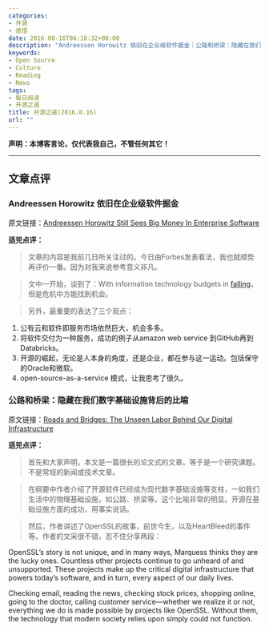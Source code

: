 ```yaml
---
categories:
- 开源
- 感悟
date: 2016-08-16T06:18:32+08:00
description: "Andreessen Horowitz 依旧在企业级软件掘金｜公路和桥梁：隐藏在我们数字基础设施背后的比喻"
keywords:
- Open Source
- Culture
- Reading
- News
tags:
- 每日阅读
- 开源之道
title: 开源之道(2016.8.16)
url: ""
---
```


**声明：本博客言论，仅代表我自己，不管任何其它！**

---

## 文章点评

### Andreessen Horowitz 依旧在企业级软件掘金

原文链接：[Andreessen Horowitz Still Sees Big Money In Enterprise Software](http://www.forbes.com/sites/roberthof/2016/08/14/andreessen-horowitz-still-sees-big-money-in-enterprise-software/#491f19474cd2)

**适兕点评：**

> 文章的内容是我前几日所关注过的。今日由Forbes发表看法，我也就顺势再评价一番。因为对我来说参考意义非凡。

> 文中一开始，谈到了：With information technology budgets in [falling](http://www.gartner.com/newsroom/id/3277517)，但是危机中方能找到机会。

> 另外，最重要的表达了三个观点：

1. 公有云和软件即服务市场依然巨大，机会多多。
2. 将软件交付为一种服务，成功的例子从amazon web service 到GitHub再到Databricks。
3. 开源的崛起，无论是人本身的角度，还是企业，都在参与这一运动。包括保守的Oracle和微软。
4. open-source-as-a-service 模式，让我思考了很久。

### 公路和桥梁：隐藏在我们数字基础设施背后的比喻

原文链接：[Roads and Bridges: The Unseen Labor Behind Our Digital Infrastructure](https://fordfoundcontent.blob.core.windows.net/media/2976/roads-and-bridges-the-unseen-labor-behind-our-digital-infrastructure.pdf)

**适兕点评：**

> 首先和大家声明，本文是一篇很长的论文式的文章。等于是一个研究课题。不是常规的新闻或技术文章。

> 在纲要中作者介绍了开源软件已经成为现代数字基础设施等支柱，一如我们生活中的物理基础设施，如公路、桥梁等。这个比喻非常的明显。开源在基础设施方面的成功，用事实说话。

>然后，作者讲述了OpenSSL的故事，前世今生，以及HeartBleed的事件等。作者的文采很不错，忍不住分享两段：

OpenSSL’s story is not unique, and in many ways, Marquess thinks they are the lucky ones. Countless other projects continue to go unheard of and unsupported. These projects make up the critical digital infrastructure that powers today’s software, and in turn, every aspect of our daily lives.
Checking email, reading the news, checking stock prices, shopping online, going to the doctor, calling customer service—whether we realize it or not, everything we do is made possible by projects like OpenSSL. Without them, the technology that modern society relies upon simply could not function.

> 


